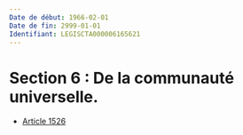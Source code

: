 ```yaml
---
Date de début: 1966-02-01
Date de fin: 2999-01-01
Identifiant: LEGISCTA000006165621
---
```


<h1>Section 6 : De la communauté universelle.</h1>

- [Article 1526](article_1526.md)
